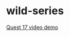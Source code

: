 # wild-series
[Quest 17 video demo](https://drive.google.com/file/d/1-zpbEZ4q9UaXB8JhnJekrlo0HJKChXO7/view)
